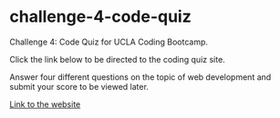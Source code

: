 # challenge-4-code-quiz
Challenge 4: Code Quiz for UCLA Coding Bootcamp.

Click the link below to be directed to the coding quiz site.

Answer four different questions on the topic of web development and submit your score to be viewed later.

[Link to the website](https://joejhansen.github.io/challenge-4-code-quiz/develop/index.html)
